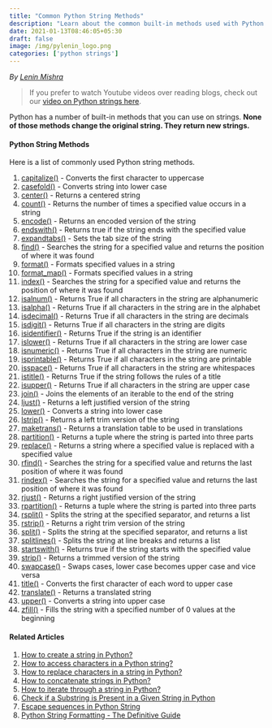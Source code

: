 ```yaml
---
title: "Common Python String Methods"
description: "Learn about the common built-in methods used with Python Strings"
date: 2021-01-13T08:46:05+05:30
draft: false
image: /img/pylenin_logo.png
categories: ['python strings']
---
```

<div class="sharethis-inline-follow-buttons"></div>

*By [Lenin Mishra](https://www.pylenin.com/authors/#lenin-mishra)*

> If you prefer to watch Youtube videos over reading blogs, check out our [video on Python strings here](https://youtu.be/MXdNMo_f95I). 

Python has a number of built-in methods that you can use on strings. **None of those methods change the original string. They return new strings.**

#### Python String Methods

Here is a list of commonly used Python string methods.

1. [capitalize()](https://www.pylenin.com/blogs/python-string-capitalize/) - Converts the first character to uppercase
2. [casefold()](https://www.pylenin.com/blogs/python-string-casefold/) - Converts string into lower case
3. [center()](https://www.pylenin.com/blogs/python-string-center) - Returns a centered string
4. [count()](https://www.pylenin.com/blogs/python-string-count) - Returns the number of times a specified value occurs in a string
5. [encode()](https://www.pylenin.com/blogs/python-string-encode) - Returns an encoded version of the string
6. [endswith()](https://www.pylenin.com/blogs/python-string-endswith) -	Returns true if the string ends with the specified value
7. [expandtabs()](https://www.pylenin.com/blogs/python-string-expandtabs) - Sets the tab size of the string
8. [find()](https://www.pylenin.com/blogs/python-string-find) - Searches the string for a specified value and returns the position of where it was found
9. [format()](https://www.pylenin.com/blogs/format-method-python-string/) - Formats specified values in a string
10. [format_map()](https://www.pylenin.com/blogs/python-string-format-map) - Formats specified values in a string
11. [index()](https://www.pylenin.com/blogs/python-string-index) - Searches the string for a specified value and returns the position of where it was found
12. [isalnum()](https://www.pylenin.com/blogs/python-string-isalnum) - Returns True if all characters in the string are alphanumeric
13. [isalpha()](https://www.pylenin.com/blogs/python-string-isalpha) - Returns True if all characters in the string are in the alphabet
14. [isdecimal()](https://www.pylenin.com/blogs/python-string-isdecimal) - Returns True if all characters in the string are decimals
15. [isdigit()](https://www.pylenin.com/blogs/python-string-isdigit) - Returns True if all characters in the string are digits
16. [isidentifier()](https://www.pylenin.com/blogs/python-string-isidentifier) - Returns True if the string is an identifier
17. [islower()](https://www.pylenin.com/blogs/python-string-islower) - Returns True if all characters in the string are lower case
18. [isnumeric()](https://www.pylenin.com/blogs/python-string-isnumeric) - Returns True if all characters in the string are numeric
19. [isprintable()](https://www.pylenin.com/blogs/python-string-isprintable) - Returns True if all characters in the string are printable
20. [isspace()](https://www.pylenin.com/blogs/python-string-isspace) - Returns True if all characters in the string are whitespaces
21. [istitle()](https://www.pylenin.com/blogs/python-string-istitle) - Returns True if the string follows the rules of a title
22. [isupper()](https://www.pylenin.com/blogs/python-string-isupper) - Returns True if all characters in the string are upper case
23. [join()](https://www.pylenin.com/blogs/python-string-join) - Joins the elements of an iterable to the end of the string
24. [ljust()](https://www.pylenin.com/blogs/python-string-ljust) - Returns a left justified version of the string
25. [lower()](https://www.pylenin.com/blogs/python-string-lower) - Converts a string into lower case
26. [lstrip()](https://www.pylenin.com/blogs/python-string-lstrip) - Returns a left trim version of the string
27. [maketrans()](https://www.pylenin.com/blogs/python-string-maketrans) - Returns a translation table to be used in translations
28. [partition()](https://www.pylenin.com/blogs/python-string-partition) - Returns a tuple where the string is parted into three parts
29. [replace()](https://www.pylenin.com/blogs/python-string-replace) - Returns a string where a specified value is replaced with a specified value
30. [rfind()](https://www.pylenin.com/blogs/python-string-rfind) - Searches the string for a specified value and returns the last position of where it was found
31. [rindex()](https://www.pylenin.com/blogs/python-string-rindex) - Searches the string for a specified value and returns the last position of where it was found
32. [rjust()](https://www.pylenin.com/blogs/python-string-rjust) - Returns a right justified version of the string
33. [rpartition()](https://www.pylenin.com/blogs/python-string-rpartition) - Returns a tuple where the string is parted into three parts
34. [rsplit()](https://www.pylenin.com/blogs/python-string-rsplit) - Splits the string at the specified separator, and returns a list
35. [rstrip()](https://www.pylenin.com/blogs/python-string-rstrip) - Returns a right trim version of the string
36. [split()](https://www.pylenin.com/blogs/python-string-split) - Splits the string at the specified separator, and returns a list
37. [splitlines()](https://www.pylenin.com/blogs/python-string-splitlines) - Splits the string at line breaks and returns a list
38. [startswith()](https://www.pylenin.com/blogs/python-string-startswith) - Returns true if the string starts with the specified value
39. [strip()](https://www.pylenin.com/blogs/python-string-strip) - Returns a trimmed version of the string
40. [swapcase()](https://www.pylenin.com/blogs/python-string-swapcase) - Swaps cases, lower case becomes upper case and vice versa
41. [title()](https://www.pylenin.com/blogs/python-string-title) - Converts the first character of each word to upper case
42. [translate()](https://www.pylenin.com/blogs/python-string-translate) - Returns a translated string
43. [upper()](https://www.pylenin.com/blogs/python-string-upper) - Converts a string into upper case
44. [zfill()](https://www.pylenin.com/blogs/python-string-zfill) - Fills the string with a specified number of 0 values at the beginning

#### Related Articles

1. [How to create a string in Python?](https://www.pylenin.com/blogs/create-string-python/)
2. [How to access characters in a Python string?](https://www.pylenin.com/blogs/access-characters-in-string/)
3. [How to replace characters in a string in Python?](https://www.pylenin.com/blogs/replace-string-characters-python/)
4. [How to concatenate strings in Python?](https://www.pylenin.com/blogs/concatenate-strings-in-python/)
5. [How to iterate through a string in Python?](https://www.pylenin.com/blogs/iterating-through-python-string/)
6. [Check if a Substring is Present in a Given String in Python](https://www.pylenin.com/blogs/check-substring-in-a-string-python/)
7. [Escape sequences in Python String](https://www.pylenin.com/blogs/escape-sequences-python-string/)
8. [Python String Formatting - The Definitive Guide](https://www.pylenin.com/blogs/python-string-formatting/)